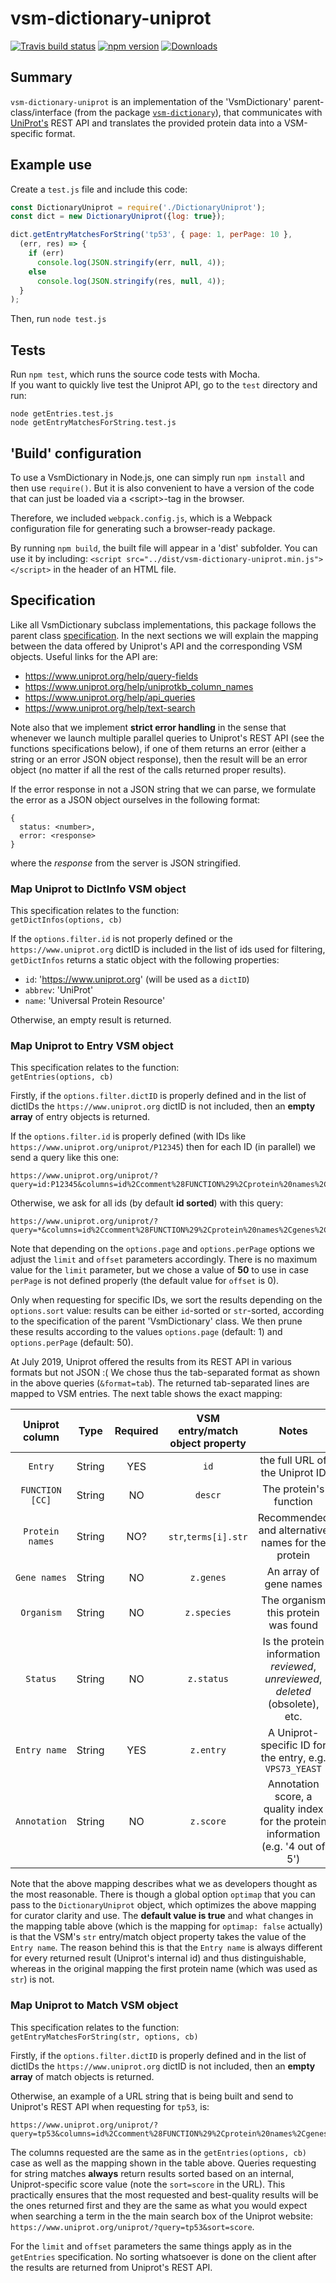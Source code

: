 # vsm-dictionary-uniprot

<!-- badges: start -->
[![Travis build status](https://travis-ci.org/vsmjs/vsm-dictionary-uniprot.svg?branch=master)](https://travis-ci.org/vsmjs/vsm-dictionary-uniprot)
[![npm version](https://img.shields.io/npm/v/vsm-dictionary-uniprot)](https://www.npmjs.com/package/vsm-dictionary-uniprot)
[![Downloads](https://img.shields.io/npm/dm/vsm-dictionary-uniprot)](https://www.npmjs.com/package/vsm-dictionary-uniprot)
<!-- badges: end -->

## Summary

`vsm-dictionary-uniprot` is an implementation 
of the 'VsmDictionary' parent-class/interface (from the package
[`vsm-dictionary`](https://github.com/vsmjs/vsm-dictionary)), that
communicates with [UniProt's](https://www.uniprot.org) 
REST API and translates the provided protein data into a VSM-specific format.

## Example use

Create a `test.js` file and include this code:

```javascript
const DictionaryUniprot = require('./DictionaryUniprot');
const dict = new DictionaryUniprot({log: true});

dict.getEntryMatchesForString('tp53', { page: 1, perPage: 10 }, 
  (err, res) => {
    if (err) 
      console.log(JSON.stringify(err, null, 4));
    else
      console.log(JSON.stringify(res, null, 4));
  }
);
```
Then, run `node test.js`

## Tests

Run `npm test`, which runs the source code tests with Mocha.  
If you want to quickly live test the Uniprot API, go to the 
`test` directory and run:
```
node getEntries.test.js
node getEntryMatchesForString.test.js
```

## 'Build' configuration

To use a VsmDictionary in Node.js, one can simply run `npm install` and then
use `require()`. But it is also convenient to have a version of the code that
can just be loaded via a &lt;script&gt;-tag in the browser.

Therefore, we included `webpack.config.js`, which is a Webpack configuration 
file for generating such a browser-ready package.

By running `npm build`, the built file will appear in a 'dist' subfolder. 
You can use it by including: 
`<script src="../dist/vsm-dictionary-uniprot.min.js"></script>` in the
header of an HTML file. 

## Specification

Like all VsmDictionary subclass implementations, this package follows
the parent class
[specification](https://github.com/vsmjs/vsm-dictionary/blob/master/Dictionary.spec.md).
In the next sections we will explain the mapping between the data 
offered by Uniprot's API and the corresponding VSM objects. Useful
links for the API are: 
- https://www.uniprot.org/help/query-fields
- https://www.uniprot.org/help/uniprotkb_column_names
- https://www.uniprot.org/help/api_queries
- https://www.uniprot.org/help/text-search

Note also that we implement **strict error handling** in the sense that whenever 
we launch multiple parallel queries to Uniprot's REST API (see the functions 
specifications below), if one of them returns an error (either a string or an 
error JSON object response), then the result will be an error object (no matter 
if all the rest of the calls returned proper results). 

If the error response in not a JSON string that we can parse, we formulate the 
error as a JSON object ourselves in the following format:
```
{
  status: <number>,
  error: <response> 
}
```
where the *response* from the server is JSON stringified.

### Map Uniprot to DictInfo VSM object

This specification relates to the function:  
 `getDictInfos(options, cb)`

If the `options.filter.id` is not properly defined 
or the `https://www.uniprot.org` dictID is included in the 
list of ids used for filtering, `getDictInfos` returns a static object 
with the following properties:
- `id`: 'https://www.uniprot.org' (will be used as a `dictID`)
- `abbrev`: 'UniProt'
- `name`: 'Universal Protein Resource'

Otherwise, an empty result is returned.

### Map Uniprot to Entry VSM object

This specification relates to the function:  
 `getEntries(options, cb)`

Firstly, if the `options.filter.dictID` is properly defined and in the list of 
dictIDs the `https://www.uniprot.org` dictID is not included, then 
an **empty array** of entry objects is returned.

If the `options.filter.id` is properly defined (with IDs like
`https://www.uniprot.org/uniprot/P12345`) then for each ID (in
parallel) we send a query like this one:

```
https://www.uniprot.org/uniprot/?query=id:P12345&columns=id%2Ccomment%28FUNCTION%29%2Cprotein%20names%2Cgenes%2Corganism%2Creviewed%2Centry%20name%2Cannotation%20score&format=tab
```

Otherwise, we ask for all ids (by default **id sorted**) with this query:
```
https://www.uniprot.org/uniprot/?query=*&columns=id%2Ccomment%28FUNCTION%29%2Cprotein%20names%2Cgenes%2Corganism%2Creviewed%2Centry%20name%2Cannotation%20score&sort=id&desc=no&limit=5&offset=0&format=tab
```

Note that depending on the `options.page` and `options.perPage` options 
we adjust the `limit` and `offset` parameters accordingly. There is no 
maximum value for the `limit` parameter, but we chose a value of **50** to 
use in case `perPage` is not defined properly (the default value for 
`offset` is 0).

Only when requesting for specific IDs, we sort the results depending on the
`options.sort` value: results can be either `id`-sorted or `str`-sorted,
according to the specification of the parent 'VsmDictionary' class.
We then prune these results according to the values `options.page` (default: 1)
and `options.perPage` (default: 50).

At July 2019, Uniprot offered the results from its REST API in various formats 
but not JSON :( We chose thus the tab-separated format as shown in the above 
queries (`&format=tab`). The returned tab-separated lines are mapped to VSM 
entries. The next table shows the exact mapping:

Uniprot column | Type | Required | VSM entry/match object property | Notes  
:---:|:---:|:---:|:---:|:---:
`Entry` | String | YES | `id` | the full URL of the Uniprot ID
`FUNCTION [CC]` | String | NO | `descr` | The protein's function
`Protein names` | String | NO? | `str`,`terms[i].str` | Recommended and alternative names for the protein
`Gene names` | String | NO | `z.genes` | An array of gene names
`Organism` | String | NO | `z.species` | The organism this protein was found
`Status` | String | NO | `z.status` | Is the protein information *reviewed*, *unreviewed*, *deleted* (obsolete), etc.
`Entry name` | String | YES | `z.entry` | A Uniprot-specific ID for the entry, e.g. `VPS73_YEAST`
`Annotation` | String | NO | `z.score` | Annotation score, a quality index for the protein information (e.g. '4 out of 5')

Note that the above mapping describes what we as developers thought as the most
reasonable. There is though a global option `optimap` that you can pass to the 
`DictionaryUniprot` object, which optimizes the above mapping for curator clarity
and use. The **default value is true** and what changes in the mapping table
above (which is the mapping for `optimap: false` actually) is that the VSM's `str` 
entry/match object property takes the value of the `Entry name`. The reason behind 
this is that the `Entry name` is always different for every returned result (Uniprot's
internal id) and thus distinguishable, whereas in the original mapping the first 
protein name (which was used as `str`) is not. 

### Map Uniprot to Match VSM object

This specification relates to the function:  
 `getEntryMatchesForString(str, options, cb)`

Firstly, if the `options.filter.dictID` is properly defined and in the list of 
dictIDs the `https://www.uniprot.org` dictID is not included, then 
an **empty array** of match objects is returned.

Otherwise, an example of a URL string that is being built and send to Uniprot's 
REST API when requesting for `tp53`, is:
```
https://www.uniprot.org/uniprot/?query=tp53&columns=id%2Ccomment%28FUNCTION%29%2Cprotein%20names%2Cgenes%2Corganism%2Creviewed%2Centry%20name%2Cannotation%20score&sort=score&limit=20&offset=0&format=tab
```

The columns requested are the same as in the `getEntries(options, cb)` case as 
well as the mapping shown in the table above. Queries requesting for string 
matches **always** return results sorted based on an internal, Uniprot-specific 
score value (note the `sort=score` in the URL). This practically ensures that 
the most requested and best-quality results will be the ones returned first and 
they are the same as what you would expect when searching a term in the the main 
search box of the Uniprot website: `https://www.uniprot.org/uniprot/?query=tp53&sort=score`.

For the `limit` and `offset` parameters the same things apply as in 
the `getEntries` specification. No sorting whatsoever is done on the client
after the results are returned from Uniprot's REST API. 
